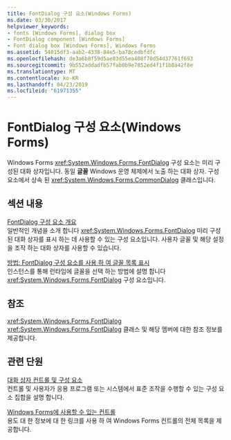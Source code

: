 ```yaml
---
title: FontDialog 구성 요소(Windows Forms)
ms.date: 03/30/2017
helpviewer_keywords:
- fonts [Windows Forms], dialog box
- FontDialog component [Windows Forms]
- Font dialog box [Windows Forms], Windows Forms
ms.assetid: 54015df3-aab2-4338-84e5-ba78cedbfdfc
ms.openlocfilehash: de3a6b8f59d5ae83d55ea408f70d54d37761f693
ms.sourcegitcommit: 9b552addadfb57fab0b9e7852ed4f1f1b8a42f8e
ms.translationtype: MT
ms.contentlocale: ko-KR
ms.lasthandoff: 04/23/2019
ms.locfileid: "61971355"
---
```

# <a name="fontdialog-component-windows-forms"></a>FontDialog 구성 요소(Windows Forms)
Windows Forms <xref:System.Windows.Forms.FontDialog> 구성 요소는 미리 구성된 대화 상자입니다. 동일 **글꼴** Windows 운영 체제에서 노출 하는 대화 상자. 구성 요소에서 상속 된 <xref:System.Windows.Forms.CommonDialog> 클래스입니다.  
  
## <a name="in-this-section"></a>섹션 내용  
 [FontDialog 구성 요소 개요](fontdialog-component-overview-windows-forms.md)  
 일반적인 개념을 소개 합니다 <xref:System.Windows.Forms.FontDialog> 미리 구성 된 대화 상자를 표시 하는 데 사용할 수 있는 구성 요소입니다. 사용자 글꼴 및 해당 설정을 조작 하는 대화 상자를 사용할 수 있습니다.  
  
 [방법: FontDialog 구성 요소를 사용 하 여 글꼴 목록 표시](how-to-show-a-font-list-with-the-fontdialog-component.md)  
 인스턴스를 통해 런타임에 글꼴을 선택 하는 방법에 설명 합니다 <xref:System.Windows.Forms.FontDialog> 구성 요소입니다.  
  
## <a name="reference"></a>참조  
 <xref:System.Windows.Forms.FontDialog>  
 <xref:System.Windows.Forms.FontDialog> 클래스 및 해당 멤버에 대한 참조 정보를 제공합니다.  
  
## <a name="related-sections"></a>관련 단원  
 [대화 상자 컨트롤 및 구성 요소](dialog-box-controls-and-components-windows-forms.md)  
 컨트롤 및 사용자가 응용 프로그램 또는 시스템에서 표준 조작을 수행할 수 있는 구성 요소 집합을 설명 합니다.  
  
 [Windows Forms에 사용할 수 있는 컨트롤](controls-to-use-on-windows-forms.md)  
 용도 대 한 정보에 대 한 링크를 사용 하 여 Windows Forms 컨트롤의 전체 목록을 제공합니다.
